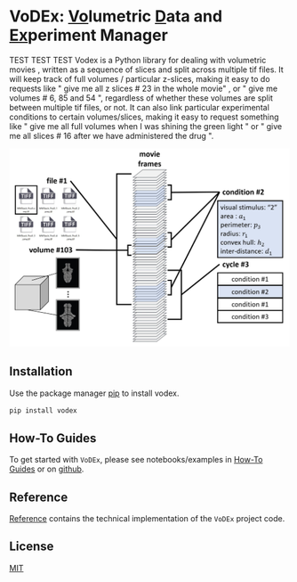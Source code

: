 # VoDEx: <u>Vo</u>lumetric <u>D</u>ata and <u>Ex</u>periment Manager

TEST TEST TEST Vodex is a Python library for dealing with volumetric movies , written as a sequence of slices and split across multiple tif files.
It will keep track of full volumes / particular z-slices, making it easy to do requests like " give me all z slices # 23 in the whole movie" , or " give me volumes # 6, 85 and 54 ", regardless of whether these volumes are split between multiple tif files, or not. It can also link particular experimental conditions to certain volumes/slices, making it easy to request something like " give me all full volumes when I was shining the green light " or " give me all slices # 16 after we have administered the drug ".
<p align="center">
  <img src="../img/cover.JPG" alt="cover" width="600"/>
</p>

## Installation

Use the package manager [pip](https://pypi.org/project/vodex/) to install vodex.

```bash
pip install vodex
```
## How-To Guides
To get started with `VoDEx`,
please see notebooks/examples in [How-To Guides](how-to-guides.md) or on [github](https://github.com/LemonJust/vodex).

## Reference
[Reference](reference.md) contains the technical implementation of the `VoDEx` project code.

## License
[MIT](https://choosealicense.com/licenses/mit/)
